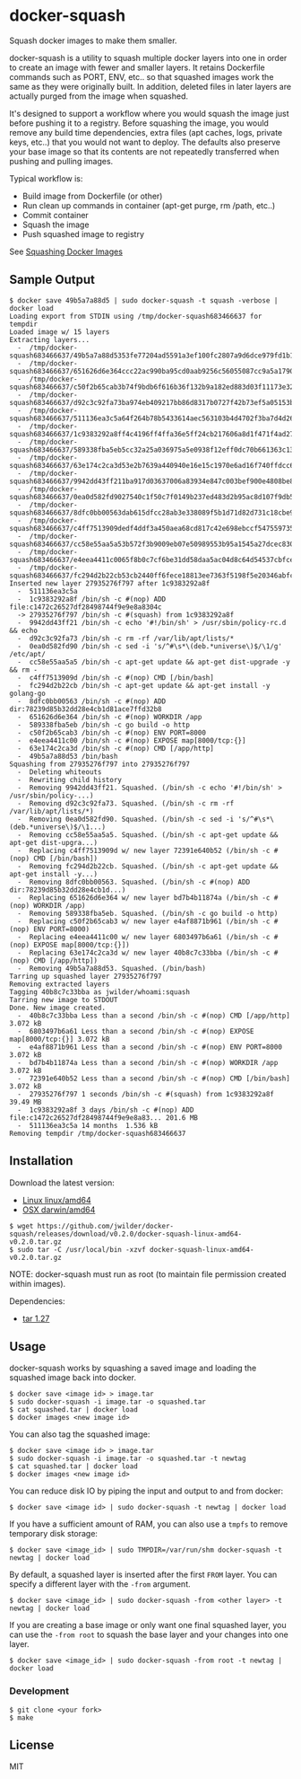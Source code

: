 docker-squash
=============

Squash docker images to make them smaller.

docker-squash is a utility to squash multiple docker layers into one in order to create an image
with fewer and smaller layers.  It retains Dockerfile commands such as PORT,
ENV, etc.. so that squashed images work the same as they were originally built.  In addition, deleted
files in later layers are actually purged from the image when squashed.

It's designed to support a workflow where you would squash the image just before pushing it
to a registry.  Before squashing the image, you would remove any build time dependencies, extra
files (apt caches, logs, private keys, etc..) that you would not want to deploy.  The defaults also
preserve your base image so that its contents are not repeatedly transferred when pushing and pulling
images.

Typical workflow is:

* Build image from Dockerfile (or other)
* Run clean up commands in container (apt-get purge, rm /path, etc..)
* Commit container
* Squash the image
* Push squashed image to registry

See [Squashing Docker Images](http://jasonwilder.com/blog/2014/08/19/squashing-docker-images/)

## Sample Output

```
$ docker save 49b5a7a88d5 | sudo docker-squash -t squash -verbose | docker load
Loading export from STDIN using /tmp/docker-squash683466637 for tempdir
Loaded image w/ 15 layers
Extracting layers...
  -  /tmp/docker-squash683466637/49b5a7a88d5353fe77204ad5591a3ef100fc2807a9d6dce979fd1b17a73a68d6/layer.tar
  -  /tmp/docker-squash683466637/651626d6e364ccc22ac990ba95cd0aab9256c56055087cc9a5a1790cea5250b9/layer.tar
  -  /tmp/docker-squash683466637/c50f2b65cab3b74f9bdb6f616b36f132b9a182ed883d03f11173e32fa39ab599/layer.tar
  -  /tmp/docker-squash683466637/d92c3c92fa73ba974eb409217bb86d8317b0727f42b73ef5a05153b729aaf96b/layer.tar
  -  /tmp/docker-squash683466637/511136ea3c5a64f264b78b5433614aec563103b4d4702f3ba7d4d2698e22c158/layer.tar
  -  /tmp/docker-squash683466637/1c9383292a8ff4c4196ff4ffa36e5ff24cb217606a8d1f471f4ad27c4690e290/layer.tar
  -  /tmp/docker-squash683466637/589338fba5eb5cc32a25a036975a5e0938f12eff0dc70b661363c13ef1a192a5/layer.tar
  -  /tmp/docker-squash683466637/63e174c2ca3d53e2b7639a440940e16e15c1970e6ad16f740ffdcc60e59e0324/layer.tar
  -  /tmp/docker-squash683466637/9942dd43ff211ba917d03637006a83934e847c003bef900e4808be8021dca7bd/layer.tar
  -  /tmp/docker-squash683466637/0ea0d582fd9027540c1f50c7f0149b237ed483d2b95ac8d107f9db5a912b4240/layer.tar
  -  /tmp/docker-squash683466637/8dfc0bb00563dab615dfcc28ab3e338089f5b1d71d82d731c18cbe9f7667435f/layer.tar
  -  /tmp/docker-squash683466637/c4ff7513909dedf4ddf3a450aea68cd817c42e698ebccf54755973576525c416/layer.tar
  -  /tmp/docker-squash683466637/cc58e55aa5a53b572f3b9009eb07e50989553b95a1545a27dcec830939892dba/layer.tar
  -  /tmp/docker-squash683466637/e4eea4411c0065f8b0c7cf6be31dd58daa5ac04d8c64d54537cbfce2eb8e3413/layer.tar
  -  /tmp/docker-squash683466637/fc294d2b22cb53cb2440ff6fece18813ee7363f5198f5e20346abfcf7cce54fe/layer.tar
Inserted new layer 27935276f797 after 1c9383292a8f
  -  511136ea3c5a
  -  1c9383292a8f /bin/sh -c #(nop) ADD file:c1472c26527df28498744f9e9e8a8304c
  -> 27935276f797 /bin/sh -c #(squash) from 1c9383292a8f
  -  9942dd43ff21 /bin/sh -c echo '#!/bin/sh' > /usr/sbin/policy-rc.d  && echo
  -  d92c3c92fa73 /bin/sh -c rm -rf /var/lib/apt/lists/*
  -  0ea0d582fd90 /bin/sh -c sed -i 's/^#\s*\(deb.*universe\)$/\1/g' /etc/apt/
  -  cc58e55aa5a5 /bin/sh -c apt-get update && apt-get dist-upgrade -y && rm -
  -  c4ff7513909d /bin/sh -c #(nop) CMD [/bin/bash]
  -  fc294d2b22cb /bin/sh -c apt-get update && apt-get install -y golang-go
  -  8dfc0bb00563 /bin/sh -c #(nop) ADD dir:78239d85b32dd28e4cb1d81ace7ffd32b8
  -  651626d6e364 /bin/sh -c #(nop) WORKDIR /app
  -  589338fba5eb /bin/sh -c go build -o http
  -  c50f2b65cab3 /bin/sh -c #(nop) ENV PORT=8000
  -  e4eea4411c00 /bin/sh -c #(nop) EXPOSE map[8000/tcp:{}]
  -  63e174c2ca3d /bin/sh -c #(nop) CMD [/app/http]
  -  49b5a7a88d53 /bin/bash
Squashing from 27935276f797 into 27935276f797
  -  Deleting whiteouts
  -  Rewriting child history
  -  Removing 9942dd43ff21. Squashed. (/bin/sh -c echo '#!/bin/sh' > /usr/sbin/policy-...)
  -  Removing d92c3c92fa73. Squashed. (/bin/sh -c rm -rf /var/lib/apt/lists/*)
  -  Removing 0ea0d582fd90. Squashed. (/bin/sh -c sed -i 's/^#\s*\(deb.*universe\)$/\1...)
  -  Removing cc58e55aa5a5. Squashed. (/bin/sh -c apt-get update && apt-get dist-upgra...)
  -  Replacing c4ff7513909d w/ new layer 72391e640b52 (/bin/sh -c #(nop) CMD [/bin/bash])
  -  Removing fc294d2b22cb. Squashed. (/bin/sh -c apt-get update && apt-get install -y...)
  -  Removing 8dfc0bb00563. Squashed. (/bin/sh -c #(nop) ADD dir:78239d85b32dd28e4cb1d...)
  -  Replacing 651626d6e364 w/ new layer bd7b4b11874a (/bin/sh -c #(nop) WORKDIR /app)
  -  Removing 589338fba5eb. Squashed. (/bin/sh -c go build -o http)
  -  Replacing c50f2b65cab3 w/ new layer e4af8871b961 (/bin/sh -c #(nop) ENV PORT=8000)
  -  Replacing e4eea4411c00 w/ new layer 6803497b6a61 (/bin/sh -c #(nop) EXPOSE map[8000/tcp:{}])
  -  Replacing 63e174c2ca3d w/ new layer 40b8c7c33bba (/bin/sh -c #(nop) CMD [/app/http])
  -  Removing 49b5a7a88d53. Squashed. (/bin/bash)
Tarring up squashed layer 27935276f797
Removing extracted layers
Tagging 40b8c7c33bba as jwilder/whoami:squash
Tarring new image to STDOUT
Done. New image created.
  -  40b8c7c33bba Less than a second /bin/sh -c #(nop) CMD [/app/http] 3.072 kB
  -  6803497b6a61 Less than a second /bin/sh -c #(nop) EXPOSE map[8000/tcp:{}] 3.072 kB
  -  e4af8871b961 Less than a second /bin/sh -c #(nop) ENV PORT=8000 3.072 kB
  -  bd7b4b11874a Less than a second /bin/sh -c #(nop) WORKDIR /app 3.072 kB
  -  72391e640b52 Less than a second /bin/sh -c #(nop) CMD [/bin/bash] 3.072 kB
  -  27935276f797 1 seconds /bin/sh -c #(squash) from 1c9383292a8f 39.49 MB
  -  1c9383292a8f 3 days /bin/sh -c #(nop) ADD file:c1472c26527df28498744f9e9e8a83... 201.6 MB
  -  511136ea3c5a 14 months  1.536 kB
Removing tempdir /tmp/docker-squash683466637
```

## Installation

Download the latest version:

* [Linux linux/amd64](https://github.com/jwilder/docker-squash/releases/download/v0.2.0/docker-squash-linux-amd64-v0.2.0.tar.gz)
* [OSX darwin/amd64](https://github.com/jwilder/docker-squash/releases/download/v0.2.0/docker-squash-darwin-amd64-v0.2.0.tar.gz)

```
$ wget https://github.com/jwilder/docker-squash/releases/download/v0.2.0/docker-squash-linux-amd64-v0.2.0.tar.gz
$ sudo tar -C /usr/local/bin -xzvf docker-squash-linux-amd64-v0.2.0.tar.gz
```
NOTE: docker-squash must run as root (to maintain file permission created within images).

Dependencies:

* [tar 1.27](http://www.gnu.org/software/tar/)

## Usage

docker-squash works by squashing a saved image and loading the squashed image back into docker.

```
$ docker save <image id> > image.tar
$ sudo docker-squash -i image.tar -o squashed.tar
$ cat squashed.tar | docker load
$ docker images <new image id>
```

You can also tag the squashed image:

```
$ docker save <image id> > image.tar
$ sudo docker-squash -i image.tar -o squashed.tar -t newtag
$ cat squashed.tar | docker load
$ docker images <new image id>
```

You can reduce disk IO by piping the input and output to and from docker:

```
$ docker save <image id> | sudo docker-squash -t newtag | docker load
```

If you have a sufficient amount of RAM, you can also use a `tmpfs` to remove temporary
disk storage:

```
$ docker save <image_id> | sudo TMPDIR=/var/run/shm docker-squash -t newtag | docker load
```

By default, a squashed layer is inserted after the first `FROM` layer.  You can specify a different
layer with the `-from` argument.
```
$ docker save <image_id> | sudo docker-squash -from <other layer> -t newtag | docker load
```
If you are creating a base image or only want one final squashed layer, you can use the
`-from root` to squash the base layer and your changes into one layer.

```
$ docker save <image_id> | sudo docker-squash -from root -t newtag | docker load
```

### Development

```
$ git clone <your fork>
$ make
```

## License

MIT
